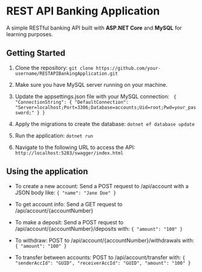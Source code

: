 # REST API Banking Application
A simple RESTful banking API built with **ASP.NET Core** and **MySQL** for learning purposes.

## Getting Started
1. Clone the repository:
   `git clone https://github.com/your-username/RESTAPIBankingApplication.git`

2. Make sure you have MySQL server running on your machine.

3. Update the appsettings.json file with your MySQL connection:
  ` {
     "ConnectionString": {
       "DefaultConnection": "Server=localhost;Port=3306;Database=accounts;Uid=root;Pwd=your_password;"
     }
   }`

4. Apply the migrations to create the database:
   `dotnet ef database update`

5. Run the application:
   `dotnet run`

6. Navigate to the following URL to access the API:
   `http://localhost:5283/swagger/index.html`

## Using the application
- To create a new account:
  Send a POST request to /api/account with a JSON body like:
  `{
    "name": "Jane Doe"
  }`

- To get account info:
  Send a GET request to /api/account/{accountNumber}

- To make a deposit:
  Send a POST request to /api/account/{accountNumber}/deposits with:
  `{
    "amount": "100"
  }
`
- To withdraw:
  POST to /api/account/{accountNumber}/withdrawals with:
  `{
    "amount": "100"
  }`

- To transfer between accounts:
  POST to /api/account/transfer with:
  `{
    "senderAccId": "GUID",
    "receiverAccId": "GUID",
    "amount": "100"
  }`


